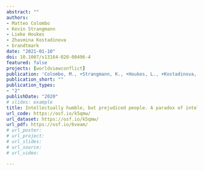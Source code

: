 ```yaml
---
abstract: ""
authors:
- Matteo Colombo
- Kevin Strangmann
- Lieke Houkes
- Zhasmina Kostadinova
- brandtmark
date: "2021-01-10"
doi: 10.1007/s13164-020-00496-4
featured: false
projects: [worldviewconflict]
publication: 'Colombo, M., +Strangmann, K., +Houkes, L., +Kostadinova, Z. & Brandt, M. J. (2021). Intellectually humble, but prejudiced people. A paradox of intellectual virtue. *Review of Philosophy and Psychology, 12*, 353-371. '
publication_short: ""
publication_types:
- "2"
publishDate: "2020"
# slides: example
title: Intellectually humble, but prejudiced people. A paradox of intellectual virtue
url_code: https://osf.io/k5qmw/
url_dataset: https://osf.io/k5qmw/
url_pdf: https://osf.io/6veam/
# url_poster:
# url_project:
# url_slides:
# url_source:
# url_video:

---
```

